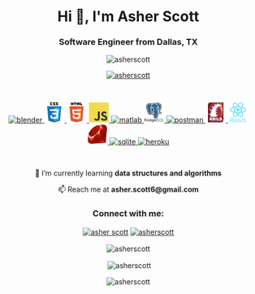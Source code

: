 <h1 align="center">Hi 👋, I'm Asher Scott</h1>
<h3 align="center">Software Engineer from Dallas, TX</h3>

<p align="center"> <img src="https://komarev.com/ghpvc/?username=asherscott&label=Profile%20views&color=0e75b6&style=flat" alt="asherscott" /> </p>

<p align="center"> <a href="https://github.com/ryo-ma/github-profile-trophy"><img src="https://github-profile-trophy.vercel.app/?username=asherscott&no-frame=true&theme=onedark&rank=SSS, SS, S, AAA, AA, A, B, C&column=2" alt="asherscott" /></a> </p>

<br />

<p align="center"> <a href="https://www.blender.org/" target="_blank" rel="noreferrer"> <img src="https://download.blender.org/branding/community/blender_community_badge_white.svg" alt="blender" width="40" height="40"/> </a> <a href="https://www.w3schools.com/css/" target="_blank" rel="noreferrer"> <img src="https://raw.githubusercontent.com/devicons/devicon/master/icons/css3/css3-original-wordmark.svg" alt="css3" width="40" height="40"/> </a> <a href="https://www.w3.org/html/" target="_blank" rel="noreferrer"> <img src="https://raw.githubusercontent.com/devicons/devicon/master/icons/html5/html5-original-wordmark.svg" alt="html5" width="40" height="40"/> </a> <a href="https://developer.mozilla.org/en-US/docs/Web/JavaScript" target="_blank" rel="noreferrer"> <img src="https://raw.githubusercontent.com/devicons/devicon/master/icons/javascript/javascript-original.svg" alt="javascript" width="40" height="40"/> </a> <a href="https://www.mathworks.com/" target="_blank" rel="noreferrer"> <img src="https://upload.wikimedia.org/wikipedia/commons/2/21/Matlab_Logo.png" alt="matlab" width="40" height="40"/> </a> <a href="https://www.postgresql.org" target="_blank" rel="noreferrer"> <img src="https://raw.githubusercontent.com/devicons/devicon/master/icons/postgresql/postgresql-original-wordmark.svg" alt="postgresql" width="40" height="40"/> </a> <a href="https://postman.com" target="_blank" rel="noreferrer"> <img src="https://www.vectorlogo.zone/logos/getpostman/getpostman-icon.svg" alt="postman" width="40" height="40"/> </a> <a href="https://rubyonrails.org" target="_blank" rel="noreferrer"> <img src="https://raw.githubusercontent.com/devicons/devicon/master/icons/rails/rails-original-wordmark.svg" alt="rails" width="40" height="40"/> </a> <a href="https://reactjs.org/" target="_blank" rel="noreferrer"> <img src="https://raw.githubusercontent.com/devicons/devicon/master/icons/react/react-original-wordmark.svg" alt="react" width="40" height="40"/> </a> <a href="https://www.ruby-lang.org/en/" target="_blank" rel="noreferrer"> <img src="https://raw.githubusercontent.com/devicons/devicon/master/icons/ruby/ruby-original.svg" alt="ruby" width="40" height="40"/> </a> <a href="https://www.sqlite.org/" target="_blank" rel="noreferrer"> <img src="https://www.vectorlogo.zone/logos/sqlite/sqlite-icon.svg" alt="sqlite" width="40" height="40"/> </a> <a href="https://heroku.com" target="_blank" rel="noreferrer"> <img src="https://www.vectorlogo.zone/logos/heroku/heroku-icon.svg" alt="heroku" width="40" height="40"/> </a> </p>

<br />

<p align="center" >🌱 I’m currently learning <strong>data structures and algorithms</strong> </p>

<p align="center" >📫 Reach me at <strong>asher.scott6@gmail.com</strong> </p>

<h3 align="center">Connect with me:</h3>
<p align="center">
<a href="https://www.linkedin.com/in/asher-scott-39a740235" target="blank"><img align="center" src="https://raw.githubusercontent.com/rahuldkjain/github-profile-readme-generator/master/src/images/icons/Social/linked-in-alt.svg" alt="asher scott" height="30" width="40" /></a>
<a href="https://dev.to/asherscott" target="blank"><img align="center" src="https://raw.githubusercontent.com/rahuldkjain/github-profile-readme-generator/master/src/images/icons/Social/devto.svg" alt="asherscott" height="30" width="40" /></a>
</p>

<p align="center"><img align="center" src="https://github-readme-stats.vercel.app/api/top-langs?username=asherscott&show_icons=true&locale=en&layout=compact&theme=onedark" alt="asherscott" /></p>

<p align="center">&nbsp;<img align="center" src="https://github-readme-stats.vercel.app/api?username=asherscott&show_icons=true&locale=en&theme=onedark" alt="asherscott" /></p>

<p align="center"><img align="center" src="https://github-readme-streak-stats.herokuapp.com/?user=asherscott&theme=onedark" alt="asherscott" /></p>

<!-- Horizontal align --> 
<!-- <a href="https://github-readme-stats.vercel.app/api?username=asherscott&show_icons=true&locale=en&theme=onedark">
  <img align="center" src="https://github-readme-stats.vercel.app/api?username=asherscott&show_icons=true&locale=en&theme=onedark" alt="asherscott" />
</a>
<a href="https://github-readme-streak-stats.herokuapp.com/?user=asherscott&theme=onedark">
  <img align="center" src="https://github-readme-streak-stats.herokuapp.com/?user=asherscott&theme=onedark" alt="asherscott" />
</a> -->
